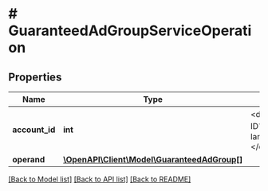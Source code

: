# # GuaranteedAdGroupServiceOperation

## Properties

Name | Type | Description | Notes
------------ | ------------- | ------------- | -------------
**account_id** | **int** | &lt;div lang&#x3D;\&quot;ja\&quot;&gt;アカウントIDです。&lt;/div&gt; &lt;div lang&#x3D;\&quot;en\&quot;&gt;The account ID.&lt;/div&gt; |
**operand** | [**\OpenAPI\Client\Model\GuaranteedAdGroup[]**](GuaranteedAdGroup.md) |  |

[[Back to Model list]](../../README.md#models) [[Back to API list]](../../README.md#endpoints) [[Back to README]](../../README.md)
